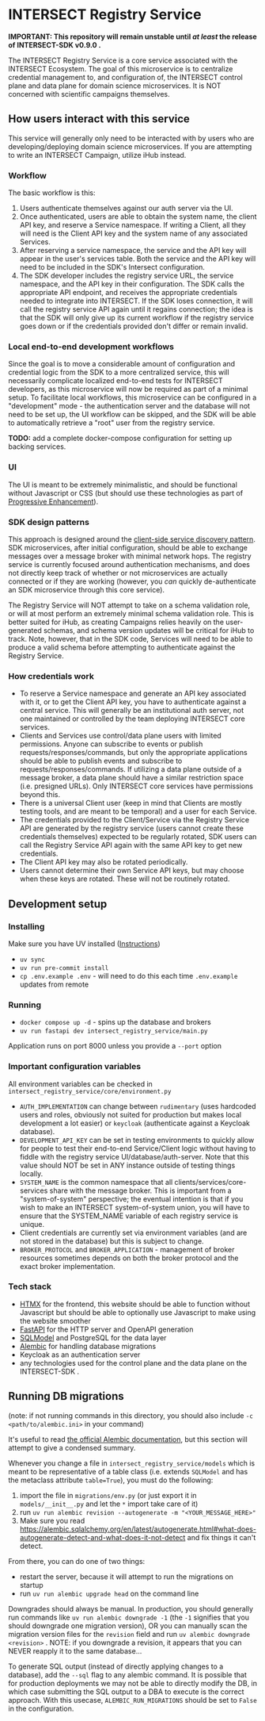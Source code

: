 # INTERSECT Registry Service

**IMPORTANT: This repository will remain unstable until _at least_ the release of INTERSECT-SDK v0.9.0 .**

The INTERSECT Registry Service is a core service associated with the INTERSECT Ecosystem. The goal of this microservice is to centralize credential management to, and configuration of, the INTERSECT control plane and data plane for domain science microservices. It is NOT concerned with scientific campaigns themselves.

## How users interact with this service

This service will generally only need to be interacted with by users who are developing/deploying domain science microservices. If you are attempting to write an INTERSECT Campaign, utilize iHub instead.

### Workflow

The basic workflow is this:

1. Users authenticate themselves against our auth server via the UI.
2. Once authenticated, users are able to obtain the system name, the client API key, and reserve a Service namespace. If writing a Client, all they will need is the Client API key and the system name of any associated Services.
3. After reserving a service namespace, the service and the API key will appear in the user's services table. Both the service and the API key will need to be included in the SDK's Intersect configuration.
4. The SDK developer includes the registry service URL, the service namespace, and the API key in their configuration. The SDK calls the appropriate API endpoint, and receives the appropriate credentials needed to integrate into INTERSECT. If the SDK loses connection, it will call the registry service API again until it regains connection; the idea is that the SDK will only give up its current workflow if the registry service goes down or if the credentials provided don't differ or remain invalid.

### Local end-to-end development workflows

Since the goal is to move a considerable amount of configuration and credential logic from the SDK to a more centralized service, this will necessarily complicate localized end-to-end tests for INTERSECT developers, as this microservice will now be required as part of a minimal setup. To facilitate local workflows, this microservice can be configured in a "development" mode - the authentication server and the database will not need to be set up, the UI workflow can be skipped, and the SDK will be able to automatically retrieve a "root" user from the registry service.

**TODO:** add a complete docker-compose configuration for setting up backing services.

### UI

The UI is meant to be extremely minimalistic, and should be functional without Javascript or CSS (but should use these technologies as part of [Progressive Enhancement](https://en.wikipedia.org/wiki/Progressive_enhancement)).

### SDK design patterns

This approach is designed around the [client-side service discovery pattern](https://microservices.io/patterns/client-side-discovery.html). SDK microservices, after initial configuration, should be able to exchange messages over a message broker with minimal network hops. The registry service is currently focused around authentication mechanisms, and does not directly keep track of whether or not microservices are actually connected or if they are working (however, you _can_ quickly de-authenticate an SDK microservice through this core service).

The Registry Service will NOT attempt to take on a schema validation role, or will at most perform an extremely minimal schema validation role. This is better suited for iHub, as creating Campaigns relies heavily on the user-generated schemas, and schema version updates will be critical for iHub to track. Note, however, that in the SDK code, Services will need to be able to produce a valid schema before attempting to authenticate against the Registry Service.

### How credentials work

- To reserve a Service namespace and generate an API key associated with it, or to get the Client API key, you have to authenticate against a central service. This will generally be an institutional auth server, not one maintained or controlled by the team deploying INTERSECT core services.
- Clients and Services use control/data plane users with limited permissions. Anyone can subscribe to events or publish requests/responses/commands, but only the appropriate applications should be able to publish events and subscribe to requests/responses/commands. If utilizing a data plane outside of a message broker, a data plane should have a similar restriction space (i.e. presigned URLs). Only INTERSECT core services have permissions beyond this.
- There is a universal Client user (keep in mind that Clients are mostly testing tools, and are meant to be temporal) and a user for each Service.
- The credentials provided to the Client/Service via the Registry Service API are generated by the registry service (users cannot create these credentials themselves) expected to be regularly rotated, SDK users can call the Registry Service API again with the same API key to get new credentials.
- The Client API key may also be rotated periodically.
- Users cannot determine their own Service API keys, but may choose when these keys are rotated. These will not be routinely rotated.

## Development setup

### Installing

Make sure you have UV installed ([Instructions](https://docs.astral.sh/uv/#installation))

- `uv sync`
- `uv run pre-commit install`
- `cp .env.example .env` - will need to do this each time `.env.example` updates from remote

### Running

- `docker compose up -d` - spins up the database and brokers
- `uv run fastapi dev intersect_registry_service/main.py`

Application runs on port 8000 unless you provide a `--port` option

### Important configuration variables

All environment variables can be checked in `intersect_registry_service/core/environment.py`

- `AUTH_IMPLEMENTATION` can change between `rudimentary` (uses hardcoded users and roles, obviously not suited for production but makes local development a lot easier) or `keycloak` (authenticate against a Keycloak database).
- `DEVELOPMENT_API_KEY` can be set in testing environments to quickly allow for people to test their end-to-end Service/Client logic without having to fiddle with the registry service UI/database/auth-server. Note that this value should NOT be set in ANY instance outside of testing things locally.
- `SYSTEM_NAME` is the common namespace that all clients/services/core-services share with the message broker. This is important from a "system-of-system" perspective; the eventual intention is that if you wish to make an INTERSECT system-of-system union, you will have to ensure that the SYSTEM_NAME variable of each registry service is unique.
- Client credentials are currently set via environment variables (and are not stored in the database) but this is subject to change.
- `BROKER_PROTOCOL` and `BROKER_APPLICATION` - management of broker resources sometimes depends on both the broker protocol and the exact broker implementation. 

### Tech stack

- [HTMX](https://htmx.org/) for the frontend, this website should be able to function without Javascript but should be able to optionally use Javascript to make using the website smoother
- [FastAPI](https://fastapi.tiangolo.com/) for the HTTP server and OpenAPI generation
- [SQLModel](https://sqlmodel.tiangolo.com/) and PostgreSQL for the data layer
- [Alembic](https://alembic.sqlalchemy.org/en/latest/) for handling database migrations
- Keycloak as an authentication server
- any technologies used for the control plane and the data plane on the INTERSECT-SDK .

## Running DB migrations

(note: if not running commands in this directory, you should also include `-c <path/to/alembic.ini>` in your command)

It's useful to read [the official Alembic documentation](https://alembic.sqlalchemy.org/en/latest/tutorial.html), but this section will attempt to give a condensed summary.

Whenever you change a file in `intersect_registry_service/models` which is meant to be representative of a table class (i.e. extends `SQLModel` and has the metaclass attribute `table=True`), you must do the following:

1. import the file in `migrations/env.py` (or just export it in `models/__init__.py` and let the `*` import take care of it)
2. run `uv run alembic revision --autogenerate -m "<YOUR_MESSAGE_HERE>"`
3. Make sure you read https://alembic.sqlalchemy.org/en/latest/autogenerate.html#what-does-autogenerate-detect-and-what-does-it-not-detect and fix things it can't detect.

From there, you can do one of two things:

- restart the server, because it will attempt to run the migrations on startup
- run `uv run alembic upgrade head` on the command line

Downgrades should always be manual. In production, you should generally run commands like `uv run alembic downgrade -1` (the `-1` signifies that you should downgrade one migration version), OR you can manually scan the migration version files for the `revision` field and run `uv alembic downgrade <revision>` .  NOTE: if you downgrade a revision, it appears that you can NEVER reapply it to the same database...

To generate SQL output (instead of directly applying changes to a database), add the `--sql` flag to any alembic command. It is possible that for production deployments we may not be able to directly modify the DB, in which case submitting the SQL output to a DBA to execute is the correct approach. With this usecase, `ALEMBIC_RUN_MIGRATIONS` should be set to `False` in the configuration.
